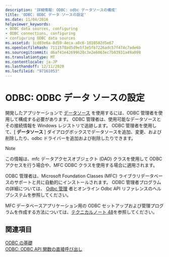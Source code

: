 ```yaml
---
description: '詳細情報: ODBC: odbc データソースの構成'
title: 'ODBC: ODBC データ ソースの設定'
ms.date: 11/04/2016
helpviewer_keywords:
- ODBC data sources, configuring
- ODBC connections, configuring
- configuring ODBC data sources
ms.assetid: 1cd03e6a-8d59-4eca-a8c6-1010582d5e67
ms.openlocfilehash: 7111578ad5d9e5f3e5fb7226adc57f474c7ade6b
ms.sourcegitcommit: d6af41e42699628c3e2e6063ec7b03931a49a098
ms.translationtype: MT
ms.contentlocale: ja-JP
ms.lasthandoff: 12/11/2020
ms.locfileid: "97161053"
---
```

# <a name="odbc-configuring-an-odbc-data-source"></a>ODBC: ODBC データ ソースの設定

開発したアプリケーションで [データソース](../../data/odbc/data-source-odbc.md) を使用するには、ODBC 管理者を使用して構成する必要があります。 ODBC 管理者は、使用可能なデータソースとその接続情報を Windows レジストリで追跡します。 ODBC 管理者を使用して、[ **データソース** ] ダイアログボックスでデータソースを追加、変更、および削除したり、odbc ドライバーを追加および削除したりできます。

> [!NOTE]
> この情報は、mfc データアクセスオブジェクト (DAO) クラスを使用して ODBC アクセスを行う場合や、MFC ODBC クラスを使用する場合に適用されます。

ODBC 管理者は、Microsoft Foundation Classes (MFC) ライブラリデータベースのサポートと共に自動的にインストールされます。 ODBC 管理者プログラムの詳細については、 [Odbc 管理](../../data/odbc/odbc-administrator.md) 者とオンライン Odbc API リファレンスのヘルプシステムを参照してください。

MFC データベースアプリケーション用の ODBC セットアップおよび管理プログラムを作成する方法については、[テクニカルノート 48](../../mfc/tn048-writing-odbc-setup-and-administration-programs.md)を参照してください。

## <a name="see-also"></a>関連項目

[ODBC の基礎](../../data/odbc/odbc-basics.md)<br/>
[ODBC: ODBC API 関数の直接呼び出し](../../data/odbc/odbc-calling-odbc-api-functions-directly.md)
